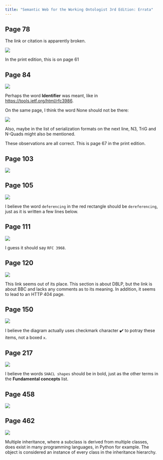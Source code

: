 ```yaml
---
title: "Semantic Web for the Working Ontologist 3rd Edition: Errata"
---
```


## Page 78

The link or citation is apparently broken.

![](2020-12-30_19-06-swwo-1.png)

In the print edition, this is on page 61

## Page 84

![](2020-12-30_19-28-swwo-page84.png)

Perhaps the word **Identifier** was meant, like in https://tools.ietf.org/html/rfc3986.

On the same page, I think the word None should not be there:

![](2020-12-30_19-35-swwo-page84.png)

Also, maybe in the list of serialization formats on the next line, N3, TriG and N-Quads might also be mentioned.

These observations are all correct. This is page 67 in the print edition. 

## Page 103

![](2020-12-31_15-11-swwo-page103.png)

## Page 105

![](2020-12-31_15-17-swwo-page105.png)

I believe the word `deferencing` in the red rectangle should be `dereferencing`, just as it is written a few lines below.

## Page 111

![](2020-12-31_15-34-swwo-page111.png)

I guess it should say `RFC 3968`.

## Page 120

![](2020-12-31_19-02-swwo-page120.png)

This link seems out of its place. This section is about DBLP, but the link is about BBC and lacks any comments as to its meaning. In addition, it seems to lead to an HTTP 404 page.

## Page 150

![](2021-01-01_12-44-swwo-page150.png)

I believe the diagram actually uses checkmark character :heavy_check_mark: to potray these items, not a boxed `x`.

## Page 217

![](2021-01-01_20-54-swwo-page217.png)

I believe the words `SHACL shapes` should be in bold, just as the other terms in the **Fundamental concepts** list.

## Page 458

![](2021-04-25_17-00-swwo-page458.png)

## Page 462

![](2021-04-26_20-57-swwo-page462.png)

Multiple inheritance, where a subclass is derived from multiple classes, does exist in many programming languages, in Python for example. The object is considered an instance of every class in the inheritance hierarchy.
